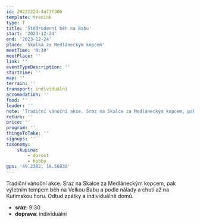 ```yaml
---
id: 20231224-4a73f306
template: trenink
type: T
title: 'Štědrodenní běh na Babu'
start: '2023-12-24'
end: '2023-12-24'
place: 'Skalka za Medláneckým kopcem'
meetTime: '9:30'
meetPlace: ''
link: ''
eventTypeDescription: ''
startTime: ''
map: ''
terrain: ''
transport: individuální
accomodation: ''
food: ''
leader: ''
note: 'Tradiční vánoční akce. Sraz na Skalce za Medláneckým kopcem, pak výletním tempem běh na Velkou Babu a podle nálady a chuti až na Kuřimskou horu. Odtud zpátky a individuálně domů.'
return: ''
price: ''
program: ''
thingsToTake: ''
signups: ''
taxonomy:
    skupina:
        - dorost
        - hobby
gps: '49.2382, 16.56838'
---
```


Tradiční vánoční akce. Sraz na Skalce za Medláneckým kopcem, pak výletním tempem běh na Velkou Babu a podle nálady a chuti až na Kuřimskou horu. Odtud zpátky a individuálně domů.
* **sraz**: 9:30
* **doprava**: individuální
